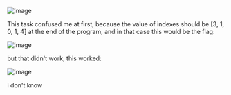![image](https://github.com/petriQore/Securinets-2024-Darkest-Hour-CTF/assets/123587287/70186e22-6a9a-40dd-aa55-1e2559f9fb2b)

This task confused me at first, because the value of indexes should be [3, 1, 0, 1, 4] at the end of the program, and in that case this would be the flag:

![image](https://github.com/petriQore/Securinets-2024-Darkest-Hour-CTF/assets/123587287/ead64790-8d18-49be-bcc1-aaca0bf81940)

but that didn't work, this worked:

![image](https://github.com/petriQore/Securinets-2024-Darkest-Hour-CTF/assets/123587287/43e1027f-df1f-49c7-9579-c80e3ba753d2)

i don't know 
